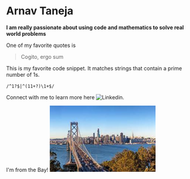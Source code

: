 # Arnav Taneja

**I am really passionate about using code and mathematics to solve real world problems**

One of my favorite quotes is 
> Cogito, ergo sum

This is my favorite code snippet. It matches strings that contain a prime number of 1s. 

```
/^1?$|^(11+?)\1+$/ 
```


Connect with me to learn more here ![Linkedin](https://www.linkedin.com/in/arnavtaneja/).

I'm from the Bay!
![](bayArea.jpeg)